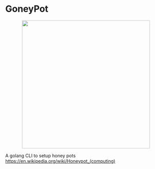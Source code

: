 # GoneyPot

<p align="center">
<img width="400" src="https://user-images.githubusercontent.com/6976628/85920077-e5d4d500-b870-11ea-8ee7-b51d905e0032.png" />
</p>

A golang CLI to setup honey pots https://en.wikipedia.org/wiki/Honeypot_(computing)
